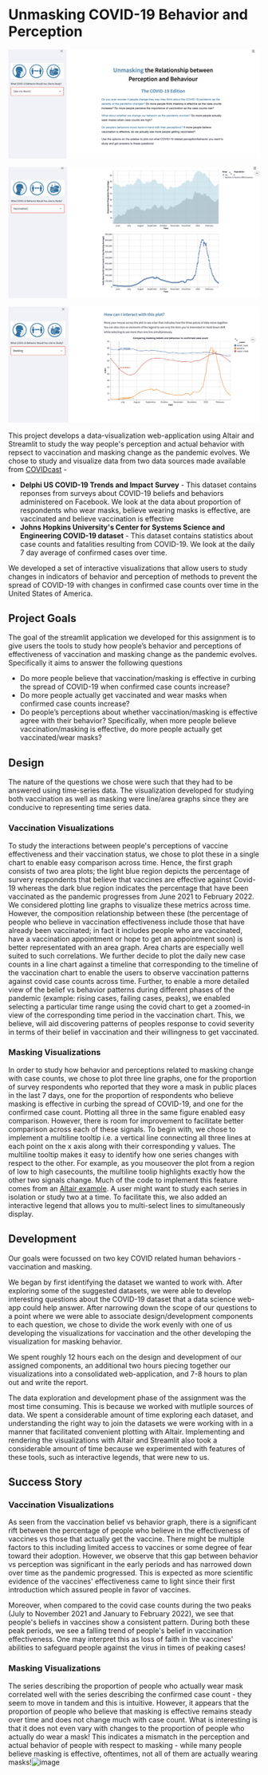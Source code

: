 # Unmasking COVID-19 Behavior and Perception

![p1](img/p1.png)

![p1](img/p2.png)

![p1](img/p3.png)

This project develops a data-visualization web-application using Altair and Streamlit to study the way people's perception and actual behavior with repsect to vaccination and masking change as the pandemic evolves. We chose to study and visualize data from two data sources made available from [COVIDcast](https://delphi.cmu.edu/covidcast/export/) -

*  **Delphi US COVID-19 Trends and Impact Survey** - This dataset contains reponses from surveys about COVID-19 beliefs and behaviors administered on Facebook. We look at the data about proportion of respondents who wear masks, believe wearing masks is effective, are vaccinated and believe vaccination is effective
*  **Johns Hopkins University's Center for Systems Science and Engineering COVID-19 dataset** - This dataset contains statistics about case counts and fatalities resulting from COVID-19. We look at the daily 7 day average of confirmed cases over time.

We developed a set of interactive visualizations that allow users to study changes in indicators of behavior and perception of methods to prevent the spread of COVID-19 with changes in confirmed case counts over time in the United States of America.

## Project Goals

The goal of the streamlit application we developed for this assignment is to give users the tools to study how people’s behavior and perceptions of effectiveness of vaccination and masking change as the pandemic evolves. Specifically it aims to answer the following questions 

* Do more people believe that vaccination/masking is effective in curbing the spread of COVID-19 when confirmed case counts increase?
* Do more people actually get vaccinated and wear masks when confirmed case counts increase?
* Do people’s perceptions about whether vaccination/masking is effective agree with their behavior? Specifically, when more people believe vaccination/masking is effective, do more people actually get vaccinated/wear masks?


## Design

The nature of the questions we chose were such that they had to be answered using time-series data. The visualization developed for studying both vaccination as well as masking were line/area graphs since they are conducive to representing time series data.

### Vaccination Visualizations
To study the interactions between people's perceptions of vaccine effectiveness and their vaccination status, we chose to plot these in a single chart to enable easy comparison across time. Hence, the first graph consists of two area plots; the light blue region depicts the percentage of survery respondents that believe that vaccines are effective against Covid-19 whereas the dark blue region indicates the percentage that have been vaccinated as the pandemic progresses from June 2021 to February 2022. We considered plotting line graphs to visualize these metrics across time. However, the composition relationship between these (the percentage of people who believe in vaccination effectiveness include those that have already been vaccinated; in fact it includes people who are vaccinated, have a vaccination appointment or hope to get an appointment soon) is better representated with an area graph. Area charts are especially well suited to such correlations. We further decide to plot the daily new case counts in a line chart against a timeline that corresponding to the timeline of the vaccination chart to enable the users to observe vaccination patterns against covid case counts across time. Further, to enable a more detailed view of the belief vs behavior patterns during different phases of the pandemic (example: rising cases, failing cases, peaks), we enabled selecting a particular time range using the covid chart to get a zoomed-in view of the corresponding time period in the vaccination chart. This, we believe, will aid discovering patterns of peoples response to covid severity in terms of their belief in vaccination and their willingness to get vaccinated. 

### Masking Visualizations
In order to study how behavior and perceptions related to masking change with case counts, we chose to plot three line graphs, one for the proportion of survey respondents who reported that they wore a mask in public places in the last 7 days, one for the proportion of respondents who believe masking is effective in curbing the spread of COVID-19, and one for the confirmed case count. Plotting all three in the same figure enabled easy comparison. However, there is room for improvement to facilitate better comparison across each of these signals. To begin with, we chose to implement a multiline tooltip i.e. a vertical line connecting all three lines at each point on the x axis along with their corresponding y values. The multiline tooltip makes it easy to identify how one series changes with respect to the other. For example, as you mouseover the plot from a region of low to high casecounts, the multiline toolip highlights exactly how the other two signals change. Much of the code to implement this feature comes from an [Altair example](https://altair-viz.github.io/gallery/multiline_tooltip.html). A user might want to study each series in isolation or study two at a time. To facilitate this, we also added an interactive legend that allows you to multi-select lines to simultaneously display. 

## Development

Our goals were focussed on two key COVID related human behaviors - vaccination and masking. 

We began by first identifying the dataset we wanted to work with. After exploring some of the suggested datasets, we were able to develop interesting questions about the COVID-19 dataset that a data science web-app could help answer. After narrowing down the scope of our questions to a point where we were able to associate design/development components to each question, we chose to divide the work evenly with one of us developing the visualizations for vaccination and the other developing the visualization for masking behavior. 

We spent roughly 12 hours each on the design and development of our assigned components, an additional two hours piecing together our visualizations into a consolidated web-application, and 7-8 hours to plan out and write the report.

The data exploration and development phase of the assignment was the most time consuming. This is because we worked with mutliple sources of data. We spent a considerable amount of time exploring each dataset, and understanding the right way to join the datasets we were working with in a manner that facilitated convenient plotting with Altair. Implementing and rendering the visualizations with Altair and Streamlit also took a considerable amount of time because we experimented with features of these tools, such as interactive legends, that were new to us.


## Success Story

### Vaccination Visualizations
As seen from the vaccination belief vs behavior graph, there is a significant rift between the percentage of people who believe in the effectiveness of vaccines vs those that actually get the vaccine. There might be multiple factors to this including limited access to vaccines or some degree of fear toward their adoption. However, we observe that this gap between behavior vs perception was significant in the early periods and has narrowed down over time as the pandemic progressed. This is expected as more scientific evidence of the vaccines' effectiveness came to light since their first introduction which assured people in favor of vaccines. 

Moreover, when compared to the covid case counts during the two peaks (July to November 2021 and January to February 2022), we see that people's beliefs in vaccines show a consistent pattern. During both these peak periods, we see a falling trend of people's belief in vaccination effectiveness. One may interpret this as loss of faith in the vaccines' abilities to safeguard people against the virus in times of peaking cases!

### Masking Visualizations
The series describing the proportion of people who actually wear mask correlated well with the series describing the confirmed case count - they seem to move in tandem and this is intuitive. However, it appears that the proportion of people who believe that masking is effective remains steady over time and does not change much with case count. What is interesting is that it does not even vary with changes to the proportion of people who actually do wear a mask! This indicates a mismatch in the perception and actual behavior of people with respect to masking - while many people believe masking is effective, oftentimes, not all of them are actually wearing masks!![image](https://user-images.githubusercontent.com/12782667/156080029-9b7d9b00-34c0-46f1-8e3e-c3704efb3d40.png)
